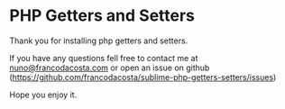 PHP Getters and Setters
=======================

Thank you for installing php getters and setters.

If you have any questions fell free to contact me at nuno@francodacosta.com or open an issue on github (https://github.com/francodacosta/sublime-php-getters-setters/issues)

Hope you enjoy it.